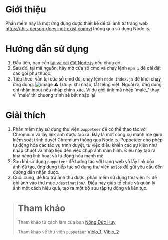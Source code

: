 # Giới thiệu
  Phần mềm này là một ứng dụng được thiết kế để tải ảnh từ trang web https://this-person-does-not-exist.com/vi thông qua sử dụng Node.js.

# Hướng dẫn sử dụng
1. Đầu tiên, bạn cần [tải và cài đặt Node.js](https://nodejs.org/en/download) nếu chưa có.
2. Sau đó, tại mã nguồn, hãy mở cửa sổ cmd và chạy lệnh `npm i` để cài đặt các gói phụ thuộc.
3. Tiếp theo, vẫn tại cửa sổ cmd đó, chạy lệnh `node index.js` để khởi chạy ứng dụng.
   ![image](https://github.com/HuyHKr/PhantomFaces/assets/148759236/59d6e084-4da5-4ead-8190-10638fabefdf)
⚠️ Lưu ý: khi nhập, tắt tiếng việt. Ngoài ra, ứng dụng chỉ nhận input nếu nhập chính xác. Ví dụ giới tính mà nhập 'male_' thay vì 'male' thì chương trình sẽ bắt nhập lại


# Giải thích
  1. Phần mềm này sử dụng thư viện `puppeteer` để có thể thao tác với Chromium và lấy link ảnh được tạo ra. Đây là một công cụ mạnh mẽ giúp kiểm soát trình duyệt Chromium thông qua Node.js. Puppeteer cho phép tự động hóa các tác vụ trình duyệt, từ việc điều khiển các sự kiện như nhấp chuột và nhập liệu đến việc chụp ảnh màn hình. Điều này tạo ra khả năng linh hoạt và tự động hóa mạnh mẽ.
  2. Sau khi sử dụng `puppeteer` để tương tác với trang web và lấy link của ảnh đã tạo, ứng dụng tiếp tục sử dụng thư viện `axios` để gửi yêu cầu đến đường dẫn nhận được.
  3. Cuối cùng, để lưu trữ ảnh thu được, phần mềm sử dụng thư viện `fs` để ghi ảnh vào thư mục `/destination/`. Điều này giúp tổ chức và quản lý ảnh một cách hiệu quả, tạo ra một bộ sưu tập tự động và liên tục.

> # Tham khảo
> Tham khảo từ cách làm của bạn  [Nông Đức Huy](https://github.com/DBCB11/Crawl_picture_project_1)
> 
> Tham khảo về thư viện `puppeteer`  [Viblo_1](https://viblo.asia/p/nghich-ngom-voi-puppeteer-Qbq5Q3j4ZD8), [Viblo_2](https://viblo.asia/p/crawl-website-su-dung-nodejs-va-puppeteer-phan-1-L4x5xv2wZBM)
